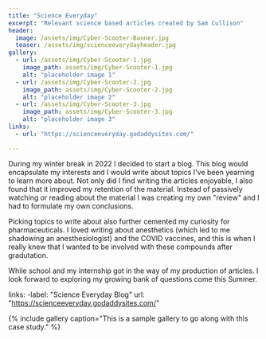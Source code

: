 ```yaml
---
title: "Science Everyday"
excerpt: "Relevant science based articles created by Sam Cullison"
header:
  image: /assets/img/Cyber-Scooter-Banner.jpg
  teaser: /assets/img/scienceeverydayheader.jpg
gallery:
  - url: /assets/img/Cyber-Scooter-1.jpg
    image_path: assets/img/Cyber-Scooter-1.jpg
    alt: "placeholder image 1"
  - url: /assets/img/Cyber-Scooter-2.jpg
    image_path: assets/img/Cyber-Scooter-2.jpg
    alt: "placeholder image 2"
  - url: /assets/img/Cyber-Scooter-3.jpg
    image_path: assets/img/Cyber-Scooter-3.jpg
    alt: "placeholder image 3"
links: 
  - url: "https://scienceeveryday.godaddysites.com/"

---
```


During my winter break in 2022 I decided to start a blog. This blog would encapsulate my interests and I would write about topics I've been yearning to learn more about. Not only did I find writing the articles enjoyable, I also found that it improved my retention of the material. Instead of passively watching or reading about the material I was creating my own "review" and I had to formulate my own conclusions. 

Picking topics to write about also further cemented my curiosity for pharmaceuticals. I loved writing about anesthetics (which led to me shadowing an anesthesiologist) and the COVID vaccines, and this is when I really knew that I wanted to be involved with these compounds after gradutation.

While school and my internship got in the way of my production of articles. I look forward to exploring my growing bank of questions come this Summer.

  links:
    -label: "Science Everyday Blog"
     url: "https://scienceeveryday.godaddysites.com/"
     


{% include gallery caption="This is a sample gallery to go along with this case study." %}
